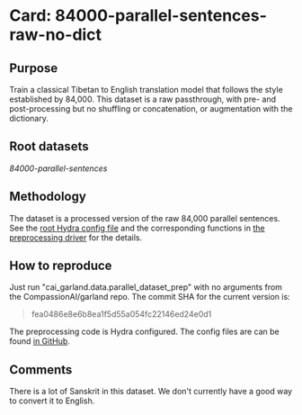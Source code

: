 # Card: 84000-parallel-sentences-raw-no-dict

## Purpose

Train a classical Tibetan to English translation model that follows the style established by 84,000. This dataset is a raw passthrough, with pre- and post-processing but no shuffling or concatenation, or augmentation with the dictionary.

## Root datasets

_84000-parallel-sentences_

## Methodology

The dataset is a processed version of the raw 84,000 parallel sentences. See the [root Hydra config file](https://github.com/CompassionAI/garland/blob/fea0486e8e6b8ea1f5d55a054fc22146ed24e0d1/cai_garland/data/dataset_prep.config/config.yaml) and the corresponding functions in [the preprocessing driver](https://github.com/CompassionAI/garland/blob/fea0486e8e6b8ea1f5d55a054fc22146ed24e0d1/cai_garland/data/parallel_dataset_prep.py) for the details.

## How to reproduce

Just run "cai_garland.data.parallel_dataset_prep" with no arguments from the CompassionAI/garland repo. The commit SHA for the current version is:

> fea0486e8e6b8ea1f5d55a054fc22146ed24e0d1

The preprocessing code is Hydra configured. The config files are can be found [in GitHub](https://github.com/CompassionAI/garland/tree/fea0486e8e6b8ea1f5d55a054fc22146ed24e0d1/cai_garland/data/dataset_prep.config).

## Comments

There is a lot of Sanskrit in this dataset. We don't currently have a good way to convert it to English.
